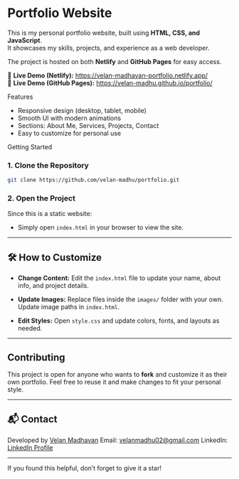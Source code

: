 #  Portfolio Website

This is my personal portfolio website, built using **HTML, CSS, and JavaScript**.  
It showcases my skills, projects, and experience as a web developer.  

The project is hosted on both **Netlify** and **GitHub Pages** for easy access.

🔗 **Live Demo (Netlify):** https://velan-madhavan-portfolio.netlify.app/  
🔗 **Live Demo (GitHub Pages):** https://velan-madhu.github.io/portfolio/


 Features
- Responsive design (desktop, tablet, mobile)
- Smooth UI with modern animations
- Sections: About Me, Services, Projects, Contact
- Easy to customize for personal use


Getting Started

### 1. Clone the Repository
```bash
git clone https://github.com/velan-madhu/portfolio.git
````

### 2. Open the Project

Since this is a static website:

* Simply open `index.html` in your browser to view the site.

---

## 🛠️ How to Customize

* **Change Content:**
  Edit the `index.html` file to update your name, about info, and project details.

* **Update Images:**
  Replace files inside the `images/` folder with your own.
  Update image paths in `index.html`.

* **Edit Styles:**
  Open `style.css` and update colors, fonts, and layouts as needed.

---

##  Contributing

This project is open for anyone who wants to **fork** and customize it as their own portfolio.
Feel free to reuse it and make changes to fit your personal style.

---

## 📬 Contact

 Developed by [Velan Madhavan](https://github.com/velan-madhu)
 Email: [velanmadhu02@gmail.com](mailto:velanmadhu02@gmail.com)
 LinkedIn: [LinkedIn Profile](https://www.linkedin.com/in/velanmadhavan/)

---

 If you found this helpful, don’t forget to give it a star!


